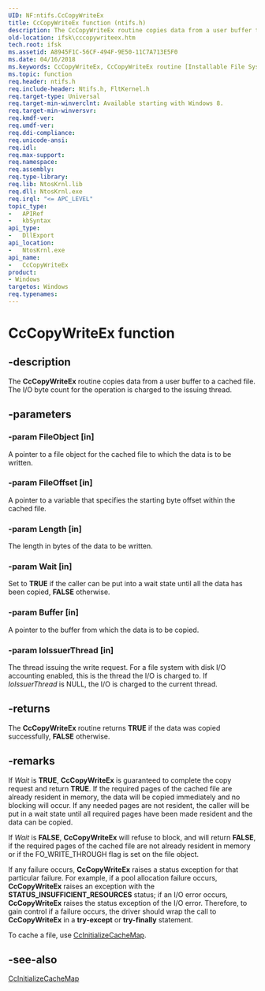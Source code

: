 ```yaml
---
UID: NF:ntifs.CcCopyWriteEx
title: CcCopyWriteEx function (ntifs.h)
description: The CcCopyWriteEx routine copies data from a user buffer to a cached file. The I/O byte count for the operation is charged to the issuing thread.
old-location: ifsk\cccopywriteex.htm
tech.root: ifsk
ms.assetid: A8945F1C-56CF-494F-9E50-11C7A713E5F0
ms.date: 04/16/2018
ms.keywords: CcCopyWriteEx, CcCopyWriteEx routine [Installable File System Drivers], ifsk.cccopywriteex, ntifs/CcCopyWriteEx
ms.topic: function
req.header: ntifs.h
req.include-header: Ntifs.h, FltKernel.h
req.target-type: Universal
req.target-min-winverclnt: Available starting with Windows 8.
req.target-min-winversvr: 
req.kmdf-ver: 
req.umdf-ver: 
req.ddi-compliance: 
req.unicode-ansi: 
req.idl: 
req.max-support: 
req.namespace: 
req.assembly: 
req.type-library: 
req.lib: NtosKrnl.lib
req.dll: NtosKrnl.exe
req.irql: "<= APC_LEVEL"
topic_type:
-	APIRef
-	kbSyntax
api_type:
-	DllExport
api_location:
-	NtosKrnl.exe
api_name:
-	CcCopyWriteEx
product:
- Windows
targetos: Windows
req.typenames: 
---
```


# CcCopyWriteEx function


## -description


The <b>CcCopyWriteEx</b> routine copies data from a user buffer to a cached file. The I/O byte count for the operation is charged to the issuing thread.


## -parameters




### -param FileObject [in]

A pointer to a file object for the cached file to which the data is to be written.


### -param FileOffset [in]

A pointer to a variable that specifies the starting byte offset within the cached file.


### -param Length [in]

The length in bytes of the data to be written.


### -param Wait [in]

Set to <b>TRUE</b> if the caller can be put into a wait state until all the data has been copied, <b>FALSE</b> otherwise.


### -param Buffer [in]

A pointer to the buffer from which the data is to be copied.


### -param IoIssuerThread [in]

The thread issuing the write request. For a file system with disk I/O accounting enabled, this is the thread the I/O is charged to. If <i>IoIssuerThread</i> is NULL, the I/O is charged to the current thread.


## -returns



The <b>CcCopyWriteEx</b> routine returns <b>TRUE</b> if the data was copied successfully, <b>FALSE</b> otherwise.




## -remarks



If <i>Wait</i> is <b>TRUE</b>, <b>CcCopyWriteEx</b> is guaranteed to complete the copy request and return <b>TRUE</b>. If the required pages of the cached file are already resident in memory, the data will be copied immediately and no blocking will occur. If any needed pages are not resident, the caller will be put in a wait state until all required pages have been made resident and the data can be copied.

If <i>Wait</i> is <b>FALSE</b>, <b>CcCopyWriteEx</b> will refuse to block, and will return <b>FALSE</b>, if the required pages of the cached file are not already resident in memory or if the FO_WRITE_THROUGH flag is set on the file object.

If any failure occurs, <b>CcCopyWriteEx</b> raises a status exception for that particular failure. For example, if a pool allocation failure occurs, <b>CcCopyWriteEx</b> raises an exception with the <b>STATUS_INSUFFICIENT_RESOURCES</b> status; if an I/O error occurs, <b>CcCopyWriteEx</b> raises the status exception of the I/O error. Therefore, to gain control if a failure occurs, the driver should wrap the call to <b>CcCopyWriteEx</b> in a <b>try-except</b> or <b>try-finally</b> statement.

To cache a file, use <a href="https://msdn.microsoft.com/library/windows/hardware/ff539135">CcInitializeCacheMap</a>.




## -see-also




<a href="https://msdn.microsoft.com/library/windows/hardware/ff539135">CcInitializeCacheMap</a>
 

 

